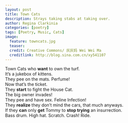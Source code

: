 ```yaml
---
layout: post
title: Town Cats
description: Strays taking stabs at taking over.
author: Regina Clarkinia
categories: [poetry]
tags: [Poetry, Music, Cats]
image:
  feature: towncats.jpg
  teaser:
  credit: Creative Commons/ 灰灰妈 Wei Wei Ma
  creditlink: http://blog.sina.com.cn/xy541107
---
```



Town Cats who **want** to own the turf.  
It’s a jukebox of kittens.  
They pee on the mats. Perfume!  
Now that’s the ticket.  
They **start** to fight the House Cat.  
The big owner invades!  
They pee and have sex. Feline Infection!  
They **realize** they don’t mind the cars, that much anyways.  
If they **can** only **get** Tommy to **stop trying** an insurrection.  
Bass drum. High hat. Scratch. Crash! Ride.
